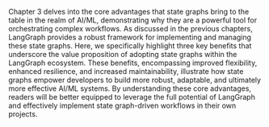 Chapter 3 delves into the core advantages that state graphs bring to the table in the realm of AI/ML, demonstrating why they are a powerful tool for orchestrating complex workflows. As discussed in the previous chapters, LangGraph provides a robust framework for implementing and managing these state graphs. Here, we specifically highlight three key benefits that underscore the value proposition of adopting state graphs within the LangGraph ecosystem. These benefits, encompassing improved flexibility, enhanced resilience, and increased maintainability,  illustrate how state graphs empower developers to build more robust, adaptable, and ultimately more effective AI/ML systems.  By understanding these core advantages, readers will be better equipped to leverage the full potential of LangGraph and effectively implement state graph-driven workflows in their own projects.
